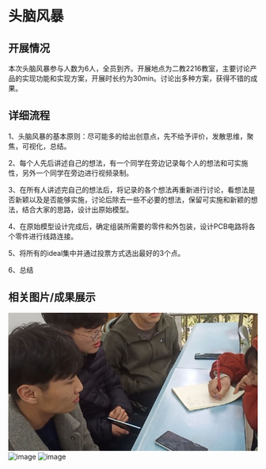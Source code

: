 头脑风暴
====

开展情况
----

本次头脑风暴参与人数为6人，全员到齐。开展地点为二教2216教室，主要讨论产品的实现功能和实现方案，开展时长约为30min。讨论出多种方案，获得不错的成果。

详细流程
----

1、头脑风暴的基本原则：尽可能多的给出创意点，先不给予评价，发散思维，聚焦，可视化，总结。

2、每个人先后讲述自己的想法，有一个同学在旁边记录每个人的想法和可实施性，另外一个同学在旁边进行视频录制。

3、在所有人讲述完自己的想法后，将记录的各个想法再重新进行讨论，看想法是否新颖以及是否能够实施，讨论后除去一些不必要的想法，保留可实施和新颖的想法，结合大家的思路，设计出原始模型。

4、在原始模型设计完成后，确定组装所需要的零件和外包装，设计PCB电路将各个零件进行线路连接。

5、将所有的ideal集中并通过投票方式选出最好的3个点。

6、总结

相关图片/成果展示
----
![image](https://github.com/SWJTU-i2e-2020/outdoor_travel_6/blob/main/D11DC218AE0A97C8E6DB4EE03A7CEAFE.jpg)
![image]()
![image]()
